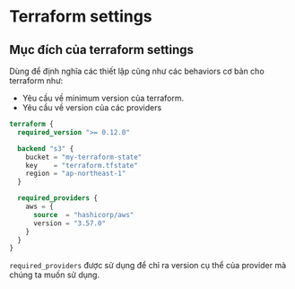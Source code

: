 # Terraform settings

## Mục đích của terraform settings

Dùng để định nghĩa các thiết lập cũng như các behaviors cơ bản cho terraform như:

- Yêu cầu về minimum version của terraform.
- Yêu cầu về version của các providers

```tf
terraform {
  required_version ">= 0.12.0"

  backend "s3" {
    bucket = "my-terraform-state"
    key    = "terraform.tfstate"
    region = "ap-northeast-1"
  }

  required_providers {
    aws = {
      source  = "hashicorp/aws"
      version = "3.57.0"
    }
  }
}
```

`required_providers` được sử dụng để chỉ ra version cụ thể của provider mà chúng ta muốn sử dụng.
